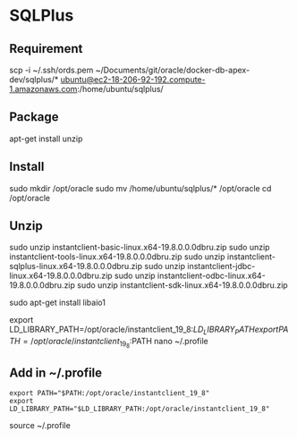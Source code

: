 # SQLPlus

## Requirement

scp -i ~/.ssh/ords.pem ~/Documents/git/oracle/docker-db-apex-dev/sqlplus/* ubuntu@ec2-18-206-92-192.compute-1.amazonaws.com:/home/ubuntu/sqlplus/

## Package
apt-get install unzip

## Install
sudo mkdir /opt/oracle
sudo mv /home/ubuntu/sqlplus/* /opt/oracle
cd /opt/oracle

## Unzip
sudo unzip instantclient-basic-linux.x64-19.8.0.0.0dbru.zip
sudo unzip instantclient-tools-linux.x64-19.8.0.0.0dbru.zip
sudo unzip instantclient-sqlplus-linux.x64-19.8.0.0.0dbru.zip
sudo unzip instantclient-jdbc-linux.x64-19.8.0.0.0dbru.zip
sudo unzip instantclient-odbc-linux.x64-19.8.0.0.0dbru.zip
sudo unzip instantclient-sdk-linux.x64-19.8.0.0.0dbru.zip

sudo apt-get install libaio1

export LD_LIBRARY_PATH=/opt/oracle/instantclient_19_8:$LD_LIBRARY_PATH
export PATH=/opt/oracle/instantclient_19_8:$PATH
nano ~/.profile

## Add in ~/.profile

```
export PATH="$PATH:/opt/oracle/instantclient_19_8"
export LD_LIBRARY_PATH="$LD_LIBRARY_PATH:/opt/oracle/instantclient_19_8"
```

source ~/.profile

## 